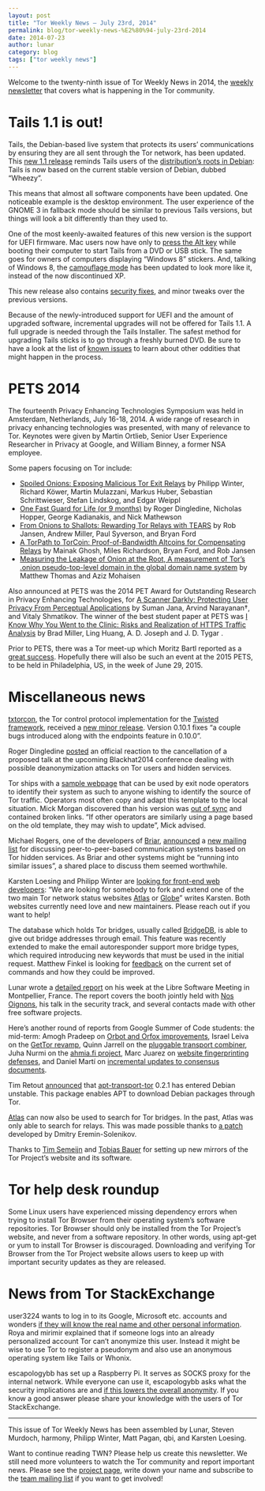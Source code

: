 ```yaml
---
layout: post
title: "Tor Weekly News — July 23rd, 2014"
permalink: blog/tor-weekly-news-%E2%80%94-july-23rd-2014
date: 2014-07-23
author: lunar
category: blog
tags: ["tor weekly news"]
---
```


Welcome to the twenty-ninth issue of Tor Weekly News in 2014, the [weekly newsletter](https://lists.torproject.org/cgi-bin/mailman/listinfo/tor-news) that covers what is happening in the Tor community.

# Tails 1.1 is out!

Tails, the Debian-based live system that protects its users’ communications by ensuring they are all sent through the Tor network, has been updated. This [new 1.1 release](https://tails.boum.org/news/version_1.1/) reminds Tails users of the [distribution’s roots in Debian](https://tails.boum.org/contribute/relationship_with_upstream/): Tails is now based on the current stable version of Debian, dubbed “Wheezy”.

This means that almost all software components have been updated. One noticeable example is the desktop environment. The user experience of the GNOME 3 in fallback mode should be similar to previous Tails versions, but things will look a bit differently than they used to.

One of the most keenly-awaited features of this new version is the support for UEFI firmware. Mac users now have only to [press the Alt key](https://tails.boum.org/doc/first_steps/start_tails/#usb-mac) while booting their computer to start Tails from a DVD or USB stick. The same goes for owners of computers displaying “Windows 8” stickers. And, talking of Windows 8, the [camouflage mode](https://tails.boum.org/doc/first_steps/startup_options/windows_camouflage/) has been updated to look more like it, instead of the now discontinued XP.

This new release also contains [security fixes](https://tails.boum.org/security/Numerous_security_holes_in_1.0.1), and minor tweaks over the previous versions.

Because of the newly-introduced support for UEFI and the amount of upgraded software, incremental upgrades will not be offered for Tails 1.1. A full upgrade is needed through the Tails Installer. The safest method for upgrading Tails sticks is to go through a freshly burned DVD. Be sure to have a look at the list of [known issues](https://tails.boum.org/news/version_1.1/#index2h1) to learn about other oddities that might happen in the process.

# PETS 2014

The fourteenth Privacy Enhancing Technologies Symposium was held in Amsterdam, Netherlands, July 16-18, 2014. A wide range of research in privacy enhancing technologies was presented, with many of relevance to Tor. Keynotes were given by Martin Ortlieb, Senior User Experience Researcher in Privacy at Google, and William Binney, a former NSA employee.

Some papers focusing on Tor include:

- [Spoiled Onions: Exposing Malicious Tor Exit Relays](https://petsymposium.org/2014/papers/Winter.pdf) by Philipp Winter, Richard Köwer, Martin Mulazzani, Markus Huber, Sebastian Schrittwieser, Stefan Lindskog, and Edgar Weippl
- [One Fast Guard for Life (or 9 months)](https://petsymposium.org/2014/papers/Dingledine.pdf) by Roger Dingledine, Nicholas Hopper, George Kadianakis, and Nick Mathewson
- [From Onions to Shallots: Rewarding Tor Relays with TEARS](https://petsymposium.org/2014/papers/Jansen.pdf) by Rob Jansen, Andrew Miller, Paul Syverson, and Bryan Ford
- [A TorPath to TorCoin: Proof-of-Bandwidth Altcoins for Compensating Relays](https://petsymposium.org/2014/papers/Ghosh.pdf) by Mainak Ghosh, Miles Richardson, Bryan Ford, and Rob Jansen
- [Measuring the Leakage of Onion at the Root, A measurement of Tor’s .onion pseudo-top-level domain in the global domain name system](https://petsymposium.org/2014/papers/Thomas.pdf) by Matthew Thomas and Aziz Mohaisen

Also announced at PETS was the 2014 PET Award for Outstanding Research in Privacy Enhancing Technologies, for [A Scanner Darkly: Protecting User Privacy From Perceptual Applications](https://freedom-to-tinker.com/blog/shmat/a-scanner-darkly-protecting-user-privacy-from-perceptual-applications/) by Suman Jana, Arvind Narayanan†, and Vitaly Shmatikov. The winner of the best student paper at PETS was [I Know Why You Went to the Clinic: Risks and Realization of HTTPS Traffic Analysis](https://petsymposium.org/2014/papers/Miller.pdf) by Brad Miller, Ling Huang, A. D. Joseph and J. D. Tygar .

Prior to PETS, there was a Tor meet-up which Moritz Bartl reported as a [great success](https://lists.torproject.org/pipermail/tor-talk/2014-July/033936.html). Hopefully there will also be such an event at the 2015 PETS, to be held in Philadelphia, US, in the week of June 29, 2015.

# Miscellaneous news

[txtorcon](https://pypi.python.org/pypi/txtorcon), the Tor control protocol implementation for the [Twisted framework](https://twistedmatrix.com/), received a [new minor release](https://lists.torproject.org/pipermail/tor-dev/2014-July/007166.html). Version 0.10.1 fixes “a couple bugs introduced along with the endpoints feature in 0.10.0”.

Roger Dingledine [posted](https://blog.torproject.org/blog/recent-black-hat-2014-talk-cancellation) an official reaction to the cancellation of a proposed talk at the upcoming Blackhat2014 conference dealing with possible deanonymization attacks on Tor users and hidden services.

Tor ships with a [sample webpage](https://gitweb.torproject.org/tor.git/blob_plain/HEAD:/contrib/operator-tools/tor-exit-notice.html) that can be used by exit node operators to identify their system as such to anyone wishing to identify the source of Tor traffic. Operators most often copy and adapt this template to the local situation. Mick Morgan discovered than his version was [out of sync](https://lists.torproject.org/pipermail/tor-relays/2014-July/004982.html) and contained broken links. “If other operators are similarly using a page based on the old template, they may wish to update”, Mick advised.

Michael Rogers, one of the developers of [Briar](https://briarproject.org/), [announced](https://lists.torproject.org/pipermail/tor-dev/2014-July/007161.html) a [new mailing list](https://fulpool.org/cgi-bin/mailman/listinfo/hidden-services) for discussing peer-to-peer-based communication systems based on Tor hidden services. As Briar and other systems might be “running into similar issues”, a shared place to discuss them seemed worthwhile.

Karsten Loesing and Philipp Winter are [looking for front-end web developers](https://blog.torproject.org/blog/looking-front-end-web-developers-network-status-websites-atlas-and-globe): “We are looking for somebody to fork and extend one of the two main Tor network status websites [Atlas](https://atlas.torproject.org/) or [Globe](https://globe.torproject.org/)” writes Karsten. Both websites currently need love and new maintainers. Please reach out if you want to help!

The database which holds Tor bridges, usually called [BridgeDB](https://gitweb.torproject.org/bridgedb.git), is able to give out bridge addresses through email. This feature was recently extended to make the email autoresponder support more bridge types, which required introducing new keywords that must be used in the initial request. Matthew Finkel is looking for [feedback](https://lists.torproject.org/pipermail/tor-dev/2014-July/007164.html) on the current set of commands and how they could be improved.

Lunar wrote a [detailed report](https://lists.torproject.org/pipermail/tor-reports/2014-July/000593.html) on his week at the Libre Software Meeting in Montpellier, France. The report covers the booth jointly held with [Nos Oignons](https://nos-oignons.net/), his talk in the security track, and several contacts made with other free software projects.

Here’s another round of reports from Google Summer of Code students: the mid-term: Amogh Pradeep on [Orbot and Orfox improvements](https://lists.torproject.org/pipermail/tor-dev/2014-July/007152.html), Israel Leiva on the [GetTor revamp](https://lists.torproject.org/pipermail/tor-dev/2014-July/007156.html), Quinn Jarrell on the [pluggable transport combiner](https://lists.torproject.org/pipermail/tor-dev/2014-July/007157.html), Juha Nurmi on the [ahmia.fi project](https://lists.torproject.org/pipermail/tor-reports/2014-July/000594.html), Marc Juarez on [website fingerprinting defenses](https://lists.torproject.org/pipermail/tor-reports/2014-July/000595.html), and Daniel Martí on [incremental updates to consensus documents](https://lists.torproject.org/pipermail/tor-dev/2014-July/007163.html).

Tim Retout [announced](http://retout.co.uk/blog/2014/07/21/apt-transport-tor) that [apt-transport-tor](https://tracker.debian.org/pkg/apt-transport-tor) 0.2.1 has entered Debian unstable. This package enables APT to download Debian packages through Tor.

[Atlas](https://atlas.torproject.org/) can now also be used to search for Tor bridges. In the past, Atlas was only able to search for relays. This was made possible thanks to [a patch](https://bugs.torproject.org/6320) developed by Dmitry Eremin-Solenikov.

Thanks to [Tim Semeijn](https://lists.torproject.org/pipermail/tor-mirrors/2014-July/000642.html) and [Tobias Bauer](https://lists.torproject.org/pipermail/tor-mirrors/2014-July/000646.html) for setting up new mirrors of the Tor Project’s website and its software.

# Tor help desk roundup

Some Linux users have experienced missing dependency errors when trying to install Tor Browser from their operating system’s software repositories. Tor Browser should only be installed from the Tor Project’s website, and never from a software repository. In other words, using apt-get or yum to install Tor Browser is discouraged. Downloading and verifying Tor Browser from the Tor Project website allows users to keep up with important security updates as they are released.

# News from Tor StackExchange

user3224 wants to log in to its Google, Microsoft etc. accounts and wonders [if they will know the real name and other personal information](https://tor.stackexchange.com/q/3603/88). Roya and mirimir explained that if someone logs into an already personalized account Tor can’t anonymize this user. Instead it might be wise to use Tor to register a pseudonym and also use an anonymous operating system like Tails or Whonix.

escapologybb has set up a Raspberry Pi. It serves as SOCKS proxy for the internal network. While everyone can use it, escapologybb asks what the security implications are and [if this lowers the overall anonymity](https://tor.stackexchange.com/q/3596/88). If you know a good answer please share your knowledge with the users of Tor StackExchange.

* * *

This issue of Tor Weekly News has been assembled by Lunar, Steven Murdoch, harmony, Philipp Winter, Matt Pagan, qbi, and Karsten Loesing.

Want to continue reading TWN? Please help us create this newsletter. We still need more volunteers to watch the Tor community and report important news. Please see the [project page](https://trac.torproject.org/projects/tor/wiki/TorWeeklyNews), write down your name and subscribe to the [team mailing list](https://lists.torproject.org/cgi-bin/mailman/listinfo/news-team) if you want to get involved!

